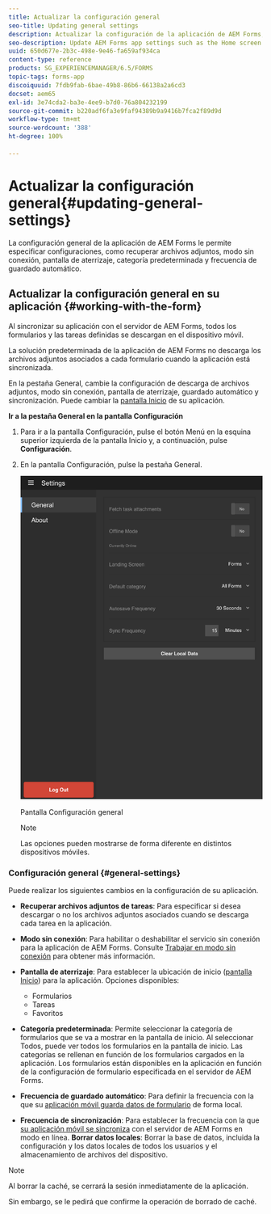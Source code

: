 ```yaml
---
title: Actualizar la configuración general
seo-title: Updating general settings
description: Actualizar la configuración de la aplicación de AEM Forms, como la pantalla de inicio y recuperar las opciones de puntos de inicio y archivos adjuntos
seo-description: Update AEM Forms app settings such as the Home screen and fetch Startpoints and attachments options
uuid: 650d677e-2b3c-498e-9e46-fa659af934ca
content-type: reference
products: SG_EXPERIENCEMANAGER/6.5/FORMS
topic-tags: forms-app
discoiquuid: 7fdb9fab-6bae-49b8-86b6-66138a2a6cd3
docset: aem65
exl-id: 3e74cda2-ba3e-4ee9-b7d0-76a804232199
source-git-commit: b220adf6fa3e9faf94389b9a9416b7fca2f89d9d
workflow-type: tm+mt
source-wordcount: '388'
ht-degree: 100%

---
```


# Actualizar la configuración general{#updating-general-settings}

La configuración general de la aplicación de AEM Forms le permite especificar configuraciones, como recuperar archivos adjuntos, modo sin conexión, pantalla de aterrizaje, categoría predeterminada y frecuencia de guardado automático.

## Actualizar la configuración general en su aplicación {#working-with-the-form}

Al sincronizar su aplicación con el servidor de AEM Forms, todos los formularios y las tareas definidas se descargan en el dispositivo móvil.

La solución predeterminada de la aplicación de AEM Forms no descarga los archivos adjuntos asociados a cada formulario cuando la aplicación está sincronizada.

En la pestaña General, cambie la configuración de descarga de archivos adjuntos, modo sin conexión, pantalla de aterrizaje, guardado automático y sincronización. Puede cambiar la [pantalla Inicio](../../forms/using/home-screen.md) de su aplicación.

**Ir a la pestaña General en la pantalla Configuración**

1. Para ir a la pantalla Configuración, pulse el botón Menú en la esquina superior izquierda de la pantalla Inicio y, a continuación, pulse **Configuración**.
1. En la pantalla Configuración, pulse la pestaña General.

   ![Configuración general en la aplicación de AEM Forms](assets/gen-settings-1.png)

   Pantalla Configuración general

   >[!NOTE]
   >
   >Las opciones pueden mostrarse de forma diferente en distintos dispositivos móviles.

### Configuración general {#general-settings}

Puede realizar los siguientes cambios en la configuración de su aplicación.

* **Recuperar archivos adjuntos de tareas**: Para especificar si desea descargar o no los archivos adjuntos asociados cuando se descarga cada tarea en la aplicación.
* **Modo sin conexión**: Para habilitar o deshabilitar el servicio sin conexión para la aplicación de AEM Forms. Consulte [Trabajar en modo sin conexión](/help/forms/using/work-offline-mode.md) para obtener más información.
* **Pantalla de aterrizaje**: Para establecer la ubicación de inicio ([pantalla Inicio](../../forms/using/home-screen.md)) para la aplicación.
Opciones disponibles:

   * Formularios
   * Tareas
   * Favoritos

* **Categoría predeterminada**: Permite seleccionar la categoría de formularios que se va a mostrar en la pantalla de inicio. Al seleccionar Todos, puede ver todos los formularios en la pantalla de inicio. Las categorías se rellenan en función de los formularios cargados en la aplicación. Los formularios están disponibles en la aplicación en función de la configuración de formulario especificada en el servidor de AEM Forms.

* **Frecuencia de guardado automático**: Para definir la frecuencia con la que su [aplicación móvil guarda datos de formulario](../../forms/using/autosave-data-app.md) de forma local.
* **Frecuencia de sincronización**: Para establecer la frecuencia con la que [su aplicación móvil se sincroniza](../../forms/using/sync-app.md) con el servidor de AEM Forms en modo en línea.
   **Borrar datos locales**: Borrar la base de datos, incluida la configuración y los datos locales de todos los usuarios y el almacenamiento de archivos del dispositivo.

>[!NOTE]
>
>Al borrar la caché, se cerrará la sesión inmediatamente de la aplicación.
>
>Sin embargo, se le pedirá que confirme la operación de borrado de caché.
